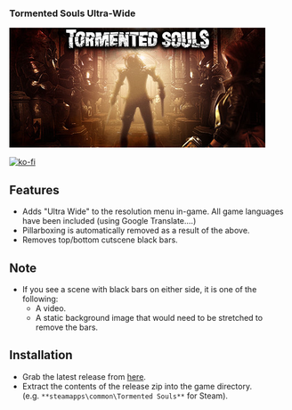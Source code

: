 ### Tormented Souls Ultra-Wide

![Game Logo](header.jpg)<br>

[![ko-fi](https://ko-fi.com/img/githubbutton_sm.svg)](https://ko-fi.com/F2F2DI3WA)<br>

## Features
- Adds "Ultra Wide" to the resolution menu in-game. All game languages have been included (using Google Translate....)
- Pillarboxing is automatically removed as a result of the above.
- Removes top/bottom cutscene black bars.

## Note
- If you see a scene with black bars on either side, it is one of the following:
  - A video.
  - A static background image that would need to be stretched to remove the bars. 

## Installation
- Grab the latest release from [here](https://github.com/p1xel8ted/UltrawideFixes/releases/tag/TormentedSouls).
- Extract the contents of the release zip into the game directory.<br />(e.g. `**steamapps\common\Tormented Souls**` for Steam).
